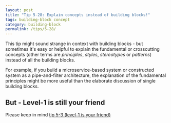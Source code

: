 ```yaml
---
layout: post
title: "Tip 5-28: Explain concepts instead of building blocks!"
tags: building-block concept
category: building-block
permalink: /tips/5-28/
---
```


This tip might sound strange in context with building blocks -
but sometimes it's easy or helpful to explain the fundamental
or crosscutting concepts (other terms are _principles_,
  _styles_, _stereotypes_ or _patterns_) instead of
  all the building blocks.

For example, if you build a microservice-based system or
constructed system as a pipe-and-filter architecture, the explanation
of the fundamental principles might be more useful than the
elaborate discussion of single building blocks.

## But - Level-1 is still your friend

Please keep in mind [tip 5-3 (level-1 is your friend)](/tips/5-3)

